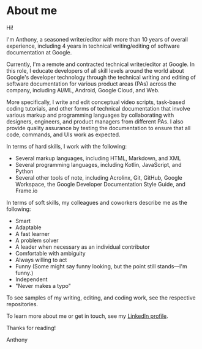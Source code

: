 # About me

Hi!

I'm Anthony, a seasoned writer/editor with more than 10 years of overall experience, including 4 years in technical writing/editing of software documentation at Google.

Currently, I'm a remote and contracted technical writer/editor at Google. In this role, I educate developers of all skill levels around the world about Google's developer technology through the technical writing and editing of software documentation for various product areas (PAs) across the company, including AI/ML, Android, Google Cloud, and Web. 

More specifically, I write and edit conceptual video scripts, task-based coding tutorials, and other forms of technical documentation that involve various markup and programming languages by collaborating with designers, engineers, and product managers from different PAs. I also provide quality assurance by testing the documentation to ensure that all code, commands, and UIs work as expected. 

In terms of hard skills, I work with the following:
* Several markup languages, including HTML, Markdown, and XML
* Several programming languages, including Kotlin, JavaScript, and Python
* Several other tools of note, including Acrolinx, Git, GitHub, Google Workspace, the Google Developer Documentation Style Guide, and Frame.io

In terms of soft skills, my colleagues and coworkers describe me as the following:
* Smart
* Adaptable
* A fast learner
* A problem solver
* A leader when necessary as an individual contributor
* Comfortable with ambiguity
* Always willing to act
* Funny (Some might say funny looking, but the point still stands—I'm funny.)
* Independent
* "Never makes a typo"

To see samples of my writing, editing, and coding work, see the respective repositories. 

To learn more about me or get in touch, see my [LinkedIn profile](https://www.linkedin.com/in/panissidi/).

Thanks for reading!

Anthony
